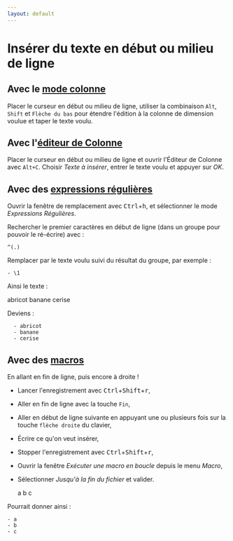 ```yaml
---
layout: default
---
```

# Insérer du texte en début ou milieu de ligne

## Avec le [mode colonne](edition-en-colonne.md)

Placer le curseur en début ou milieu de ligne, utiliser la combinaison `Alt`, `Shift` et `Flèche du bas` pour étendre l'édition à la colonne de dimension voulue et taper le texte voulu.

## Avec l'[éditeur de Colonne](edition-en-colonne.md)

Placer le curseur en début ou milieu de ligne et ouvrir l'Éditeur de Colonne avec `Alt+C`.
Choisir *Texte à insérer*, entrer le texte voulu et appuyer sur *OK*.

## Avec des [expressions régulières](expressions-regulieres.md)

Ouvrir la fenêtre de remplacement avec <kbd>Ctrl</kbd>+<kbd>h</kbd>, et sélectionner le mode *Expressions Régulières*.

Rechercher le premier caractères en début de ligne (dans un groupe pour pouvoir le ré-écrire) avec :

```regex
^(.)
```

Remplacer par le texte voulu suivi du résultat du groupe, par exemple :

```regex
- \1
```

Ainsi le texte :

  abricot
  banane
  cerise

Deviens :

```
  - abricot
  - banane
  - cerise
```

## Avec des [macros](macros.md)

En allant en fin de ligne, puis encore à droite !

- Lancer l'enregistrement avec <kbd>Ctrl</kbd>+<kbd>Shift</kbd>+<kbd>r</kbd>,
- Aller en fin de ligne avec la touche `Fin`,
- Aller en début de ligne suivante en appuyant une ou plusieurs fois sur la touche `flèche droite` du clavier,
- Écrire ce qu'on veut insérer,
- Stopper l'enregistrement avec <kbd>Ctrl</kbd>+<kbd>Shift</kbd>+<kbd>r</kbd>,
- Ouvrir la fenêtre *Exécuter une macro en boucle* depuis le menu *Macro*,
- Sélectionner *Jusqu'à la fin du fichier* et valider.

  a
  b
  c

Pourrait donner ainsi :

```
- a
- b
- c
```
